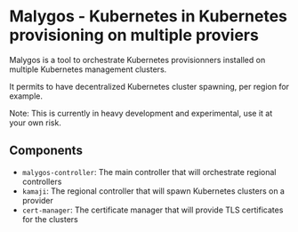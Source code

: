 # Malygos - Kubernetes in Kubernetes provisioning on multiple proviers

Malygos is a tool to orchestrate Kubernetes provisionners installed on multiple Kubernetes management
clusters.

It permits to have decentralized Kubernetes cluster spawning, per region for example.

Note: This is currently in heavy development and experimental, use it at your own risk.

## Components

* `malygos-controller`: The main controller that will orchestrate regional controllers
* `kamaji`: The regional controller that will spawn Kubernetes clusters on a provider
* `cert-manager`: The certificate manager that will provide TLS certificates for the clusters